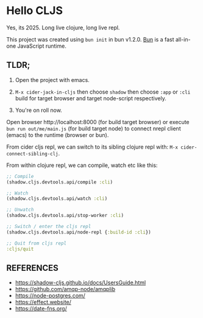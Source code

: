 # Hello CLJS

Yes, its 2025. Long live clojure, long live repl.

This project was created using `bun init` in bun v1.2.0. [Bun](https://bun.sh) is a fast all-in-one JavaScript runtime.

## TLDR;

1. Open the project with emacs.

2. `M-x cider-jack-in-cljs` then choose `shadow` then choose `:app` or `:cli` build for target browser and target node-script respectively.

3. You're on roll now.

Open browser http://localhost:8000 (for build target browser) or execute `bun run out/me/main.js` (for build target node) to connect nrepl client (emacs) to the runtime (browser or bun).

From cider cljs repl, we can switch to its sibling clojure repl with: `M-x cider-connect-sibling-clj`.

From within clojure repl, we can compile, watch etc like this:

```clojure
;; Compile
(shadow.cljs.devtools.api/compile :cli)

;; Watch
(shadow.cljs.devtools.api/watch :cli)

;; Unwatch
(shadow.cljs.devtools.api/stop-worker :cli)

;; Switch / enter the cljs repl
(shadow.cljs.devtools.api/node-repl {:build-id :cli})

;; Quit from cljs repl
:cljs/quit
```

## REFERENCES

- https://shadow-cljs.github.io/docs/UsersGuide.html
- https://github.com/amqp-node/amqplib
- https://node-postgres.com/
- https://effect.website/
- https://date-fns.org/

